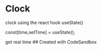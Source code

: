 # Clock

clock using the react hook useState()

const[time,setTime] = useState();

get real time ## Created with CodeSandbox
